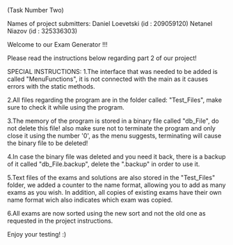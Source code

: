 (Task Number Two)


Names of project submitters: 
Daniel Loevetski (id : 209059120)
Netanel Niazov (id : 325336303)

Welcome to our Exam Generator !!! 

Please read the instructions below regarding part 2 of our project!

SPECIAL INSTRUCTIONS:
1.The interface that was needed to be added is called "MenuFunctions", it is not connected with the main as it causes errors with the static methods.

2.All files regarding the program are in the folder called: "Test_Files", make sure to check it while using the program.

3.The memory of the program is stored in a binary file called "db_File", do not delete this file! also make sure not to terminate the
program and only close it using the number '0', as the menu suggests, terminating will cause the binary file to be deleted!

4.In case the binary file was deleted and you need it back, there is a backup of it called "db_File.backup", delete the ".backup" in order to use it.

5.Text files of the exams and solutions are also stored in the "Test_Files" folder, we added a counter to the name format, allowing you to add as many exams as you wish.
In addition, all copies of existing exams have their own name format wich also indicates which exam was copied.

6.All exams are now sorted using the new sort and not the old one as requested in the project instructions.

Enjoy your testing! :)
